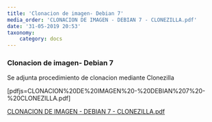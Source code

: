 ```yaml
---
title: 'Clonacion de imagen- Debian 7'
media_order: 'CLONACION DE IMAGEN - DEBIAN 7 - CLONEZILLA.pdf'
date: '31-05-2019 20:53'
taxonomy:
    category: docs
---
```


### Clonacion de imagen- Debian 7

Se adjunta procedimiento de clonacion mediante Clonezilla 

[pdfjs=CLONACION%20DE%20IMAGEN%20-%20DEBIAN%207%20-%20CLONEZILLA.pdf]

[CLONACION DE IMAGEN - DEBIAN 7 - CLONEZILLA.pdf](CLONACION%20DE%20IMAGEN%20-%20DEBIAN%207%20-%20CLONEZILLA.pdf)